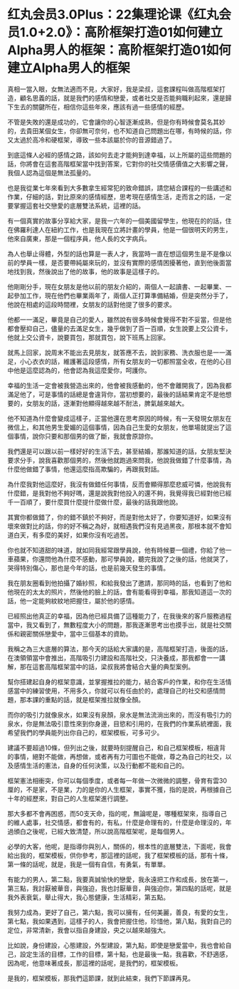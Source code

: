 # 红丸会员3.0Plus：22集理论课《红丸会员1.0+2.0》：高阶框架打造01如何建立Alpha男人的框架：高阶框架打造01如何建立Alpha男人的框架

真相一當入眼，女無法適而不見，大家好，我是梁叔，這套課程叫做高階框架打造，顧名思義的話，就是我們的感情和戀愛，或者社交是否能夠職利起來，還是歸下生去的關鍵所在，相信你這些年來，應該有過一些感情的經歷。

不管是失敗的還是成功的，它會讓你的心智逐漸成熟，但是你有時候會莫名其妙的，去貴田某個女生，你卻無可奈何，也不知道自己問題出在哪，有時候的話，你又太過於高冷和硬框架，導致一些本該屬於你的音源錯過了。

到底這條人必經的感情之路，該如何去走才能夠到達幸福，以上所屬的這些問題的話，你將會在這套高階框架當中找到答案，它對你的社交情感價值之大影響之聲，我個人認為這個是無法孤量的。

也是我從業七年來看到大多數拿生經常犯的致命錯誤，請您結合課程的一些講述和作業，仔細的話，對比原來的感情經歷，思考現在感情生活，走而言之的話，一定要掌握這套社交戀愛的底層雙法系統，這裡的話。

有一個真實的故事分享給大家，是我一六年的一個美國留學生，他現在的的話，住在佛羅利達人在紐約工作，也是我現在立將計畫的學員，他是一個很明天的男生，他來自廣東，那是一個程序員，他人長的文字病兵。

為人也舉止得體，外型的話也算是一表人才，我當時一直在想這個男生是不是像以前的學員一樣，是否要帶純屬來玩的，並沒有實際的感情困擾著他，直到他後面當地找到我，然後說出了他的故事，他的故事是這樣子的。

他剛剛分手，現在女朋友是他以前的朋友介紹的，兩個人一起讀書、一起畢業、一起參加工作，現在他們也畢業兩年了，兩個人正打算準備結婚，但是突然分手了，他說在相處的這段時間裡，女朋友的話對他提了很多的要求。

他都一一滿足，畢竟是自己的愛人，雖然說有很多時候會覺得不對不妥當，但是他都會壓抑自己，儘量的去滿足女生，幾乎做到了百一百順，女生說要上交公資卡，他就上交公資卡，說要買包，那就買包，說下班馬上回家。

就馬上回家，說周末不能出去見朋友，就答應不去，說到家務、洗衣服也是一一滿足，小心衣衣的話，維護著這段感情，所有女朋友的一切都照當全收，在他的心目中他是這麼認為的，他會認為我這麼愛你，呵護你。

幸福的生活一定會被我營造出來的，他會被我感動的，他不會離開我了，因為我都滿足他了，可是事情的話總是會違背你，當初想要的，最後的話結果肯定不是他想要的，女朋友的話，逐漸對他顯得越來越不耐法，脾氣越來越大。

他不知道為什麼會變成這樣子，正當他還在思考原因的時候，有一天發現女朋友在微信上，和其他男生愛媚的這個事情，因為自己生愛的女朋友，他單場就提出了這個事情，說你只要和那個男的做了斷，我就會原諒你。

我們還是可以跟以前一樣好好的生活下去，甚至結婚，那誰知道的話，女朋友堅決要求分手，說我喜歡那個男的，然後他就跑過來問我，他說我做錯了什麼事情，為什麼他做錯了事情，他還這麼指高欺騙的，再跟我對話。

為什麼我對他這麼好，我沒有做錯任何事情，反而會顯得那麼悲威可憐，他說我有什麼錯，是我對他不夠好嗎，還是說我對他投入的還不夠，我覺得我已經對他已經千一百順了，要什麼買什麼提什麼做什麼，最後的話我跟他說。

其實你都做錯了，你的錯不鎮於不夠好，而是對他太好了，你要知道好，如果沒有壞來做對比的話，你的好不稱之為好，就相遇我們沒有見過黑夜，那根本就不會知道白天，有多麼的美好，如果你沒有吃過苦。

你也就不知道甜的味道，就如同我經常跟學員說，他有時候要一個禮，你給了他一車蘋果，你還問他為什麼不感動，那可學員說，聽完我說了之後的話，他就哭了，哭得特別傷心，那也是今年的話，也是前幾天發生的事情。

我在朋友圈看到他拍攝了婚紗照，和給我發出了邀請，那同時的話，也看到了他和他現在的太太的照片，然後他的臉上的話，會有能看得到幸福，那我知道這一次的話，他一定能夠紋紋地把握住，屬於他的感情。

已經照出他真正的幸福，因為他已經具備了這種能力了，在我後來的客戶服務過程當中，我又看到了，無數程度大小的問題，那我逐漸思考出也摸手出，就是社交關係和親密關係戀愛中，當中三個基本的資助。

我稱之為三大底層的算法，那今天的話給大家講的是，高階框架打造，後面的話，在澳領領當中會推出，高階吸引力建設和高階社交，只決養成，那我都會一一講解，那在這套高階框架當中的話，梁叔我將會結合大量的典型案例。

幫你搭建起自身的框架意識，並掌握推拉的能力，結合客戶的作業，和你在生活情感當中的練習使用，不用多久，你就可以有任由於的，處理自己的社交和感情問題，那本課的重點的話，就是框架推拉就像全顏。

而你的吸引力就像泉水，如果沒有泉顏，泉水是無法流淌出來的，而沒有吸引力的泉水，你是無法吸引意性來到你身邊，目慾和引用的，在我們的作業系統裡面，我希望我們的學員能列出你自己的，框架模板，可多可少。

建議不要超過10條，但列出之後，就要時刻提醒自己，和自己框架模板，相違背的事情，絕對不能做，再想做，或者再有力可圖也不能做，尊之為自己的社交，以及感情生活的憲法，自身的任何決策，以及行動都不能和自己的。

框架憲法相衝突，你可以每個季度，或者每一年做一次微微的調整，骨育有雲30厘的，不是家，不是業，力的是你的人生框架，事實不獲，指的是說，再根據自己十年的經歷來，對自己的人生框架進行調整。

那大多都不會再困惑，而50支天命，指的呢，無論呢是，哪種框架來，指導自己的維人處事，社交情感，都會有的，有私，什麼是命理有的，什麼是命理沒的，年過頒白之後呢，已經大致清楚，所以說高階框架呢，是每個男人。

必學的大客，他呢，是指導你與別人，關係的，根本性的底層雙法，下面呢，我會給出我的，框架模板，供你參考，那這裡的話呢，我了框架模板的話，那有十條，第一條的話呢，就是，我是一個有自信，有勇氣，有單單。

有能力的男人，第二點，我要真誠愉快的戀愛，我永遠把工作和成長，放在第一，第三點，我討厭被華音，與強迫，我也討厭華音，與強迫你，第四點的話呢，就是我外表衰氣，舉止得大，我心態健康，生活精彩，第五點。

我努力成為，更好了自己，第六點，我可以擁有，任何美麗，善良，有愛的女生，第七點，我如果遇到，這樣子的人，我會把握住他，珍惜他，第八點，我對自己的定位，非常清新，我會以指自身建設，央之以越來越強大。

比如說，身份建設，心態建設，外型建設，第九點，即使是戀愛當中，我也會給自己，設定生活的目標，工作的目標，第十點，也是最後一點，我喜歡，不舒適感，因為呢，他意味著成長，那這裡的話呢，是我們的，框架模板。

是我的，框架模板，那我們這節課，就到此結束，我們下節課再見。